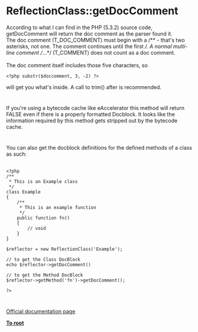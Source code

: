 # ReflectionClass::getDocComment



According to what I can find in the PHP (5.3.2) source code, getDocComment will return the doc comment as the parser found it.<br>The doc comment (T_DOC_COMMENT) must begin with a /** - that&apos;s two asterisks, not one. The comment continues until the first */. A normal multi-line comment /*...*/ (T_COMMENT) does not count as a doc comment.<br><br>The doc comment itself includes those five characters, so 

```
<?php substr($doccomment, 3, -2) ?>
```
 will get you what&apos;s inside. A call to trim() after is recommended.  

#

If you&apos;re using a bytecode cache like eAccelerator this method will return FALSE even if there is a properly formatted Docblock. It looks like the information required by this method gets stripped out by the bytecode cache.  

#

You can also get the docblock definitions for the defined methods of a class as such:<br><br>

```
<?php
/**
 * This is an Example class
 */
class Example
{
    /**
     * This is an example function
     */
    public function fn() 
    {
        // void
    }
}

$reflector = new ReflectionClass('Example');

// to get the Class DocBlock
echo $reflector->getDocComment()

// to get the Method DocBlock
$reflector->getMethod('fn')->getDocComment();

?>
```
  

#

[Official documentation page](https://www.php.net/manual/en/reflectionclass.getdoccomment.php)

**[To root](/README.md)**